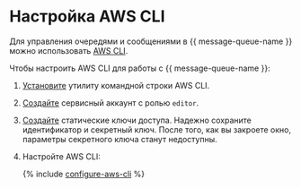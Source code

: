 # Настройка AWS CLI

Для управления очередями и сообщениями в {{ message-queue-name }} можно использовать [AWS CLI](https://aws.amazon.com/ru/cli/).

Чтобы настроить AWS CLI для работы с {{ message-queue-name }}:

1. [Установите](https://docs.aws.amazon.com/cli/latest/userguide/getting-started-install.html) утилиту командной строки AWS CLI.
1. [Создайте](../../iam/operations/sa/create.md) сервисный аккаунт с ролью `editor`.
1. [Создайте](../../iam/operations/authentication/manage-access-keys.md#create-access-key) статические ключи доступа. Надежно сохраните идентификатор и секретный ключ. После того, как вы закроете окно, параметры секретного ключа станут недоступны.
1. Настройте AWS CLI:

   {% include [configure-aws-cli](../../_includes/message-queue/configure-aws-cli.md) %}
